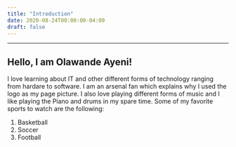 ```yaml
---
title: "Introduction"
date: 2020-08-24T00:00:00-04:00
draft: false
---
```

------
<h2>Hello, I am Olawande Ayeni!</h2>
I love learning about IT and other different forms of technology ranging from hardare to software. I am an arsenal fan which explains why I used the  logo as my page picture. I also love playing different forms of music and I like playing the Piano and drums in my spare time.
Some of my favorite sports to watch are the following:
<ol>
  <li>Basketball</li>
  <li>Soccer</li>
  <li>Football</li>
</ol>

